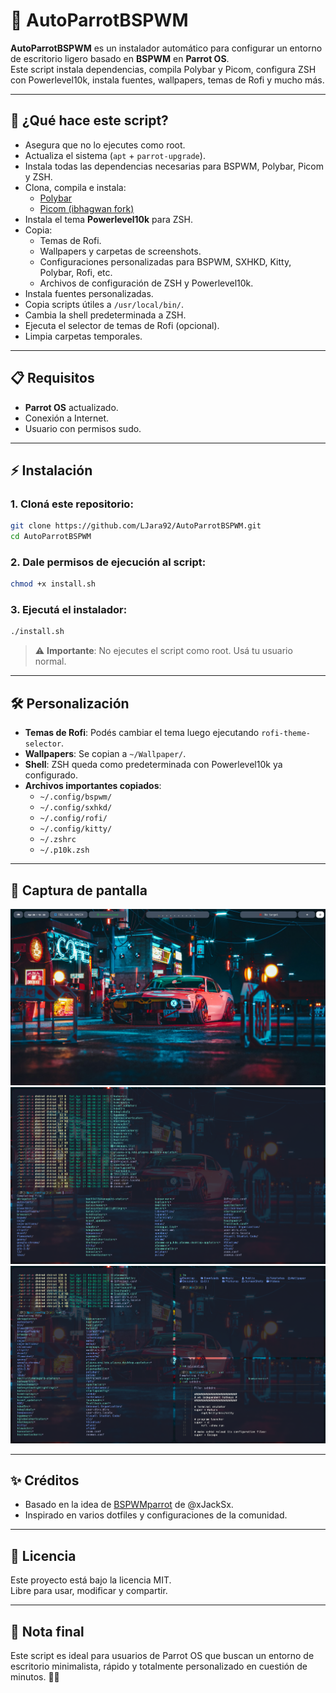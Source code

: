 
# 🦜 AutoParrotBSPWM

**AutoParrotBSPWM** es un instalador automático para configurar un entorno de escritorio ligero basado en **BSPWM** en **Parrot OS**.  
Este script instala dependencias, compila Polybar y Picom, configura ZSH con Powerlevel10k, instala fuentes, wallpapers, temas de Rofi y mucho más.

---

## 🚀 ¿Qué hace este script?

- Asegura que no lo ejecutes como root.
- Actualiza el sistema (`apt` + `parrot-upgrade`).
- Instala todas las dependencias necesarias para BSPWM, Polybar, Picom y ZSH.
- Clona, compila e instala:
  - [Polybar](https://github.com/polybar/polybar)
  - [Picom (ibhagwan fork)](https://github.com/ibhagwan/picom)
- Instala el tema **Powerlevel10k** para ZSH.
- Copia:
  - Temas de Rofi.
  - Wallpapers y carpetas de screenshots.
  - Configuraciones personalizadas para BSPWM, SXHKD, Kitty, Polybar, Rofi, etc.
  - Archivos de configuración de ZSH y Powerlevel10k.
- Instala fuentes personalizadas.
- Copia scripts útiles a `/usr/local/bin/`.
- Cambia la shell predeterminada a ZSH.
- Ejecuta el selector de temas de Rofi (opcional).
- Limpia carpetas temporales.

---

## 📋 Requisitos

- **Parrot OS** actualizado.
- Conexión a Internet.
- Usuario con permisos sudo.

---

## ⚡ Instalación

### 1. Cloná este repositorio:

```bash
git clone https://github.com/LJara92/AutoParrotBSPWM.git
cd AutoParrotBSPWM
```

### 2. Dale permisos de ejecución al script:

```bash
chmod +x install.sh
```

### 3. Ejecutá el instalador:

```bash
./install.sh
```

> ⚠️ **Importante**: No ejecutes el script como root. Usá tu usuario normal.

---

## 🛠️ Personalización

- **Temas de Rofi**: Podés cambiar el tema luego ejecutando `rofi-theme-selector`.
- **Wallpapers**: Se copian a `~/Wallpaper/`.
- **Shell**: ZSH queda como predeterminada con Powerlevel10k ya configurado.
- **Archivos importantes copiados**:
  - `~/.config/bspwm/`
  - `~/.config/sxhkd/`
  - `~/.config/rofi/`
  - `~/.config/kitty/`
  - `~/.zshrc`
  - `~/.p10k.zsh`

---

## 📸 Captura de pantalla

![Escritorio1](Imagen-ejemplo-1.png)
![Escritorio2](Imagen-ejemplo-2.png)
![Escritorio3](Imagen-ejemplo-3.png)

---

## ✨ Créditos

- Basado en la idea de [BSPWMparrot](https://github.com/xJackSx/BSPWMparrot) de @xJackSx.
- Inspirado en varios dotfiles y configuraciones de la comunidad.

---

## 📜 Licencia

Este proyecto está bajo la licencia MIT.  
Libre para usar, modificar y compartir.

---

## 🎯 Nota final

Este script es ideal para usuarios de Parrot OS que buscan un entorno de escritorio minimalista, rápido y totalmente personalizado en cuestión de minutos. 🎨🐧
